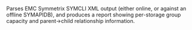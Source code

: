 Parses EMC Symmetrix SYMCLI XML output (either online, or against an offline SYMAPIDB), and produces a report showing per-storage group capacity and parent->child relationship information.
